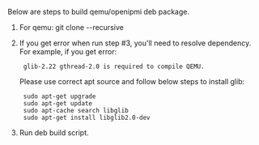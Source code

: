 Below are steps to build qemu/openipmi deb package.

1. For qemu: git clone --recursive
2. If you get error when run step #3, you'll need to resolve dependency. 
   For example, if you get error:

        glib-2.22 gthread-2.0 is required to compile QEMU. 
    
   Please use correct apt source and follow below steps to install glib:
   
        sudo apt-get upgrade 
        sudo apt-get update 
        sudo apt-cache search libglib 
        sudo apt-get install libglib2.0-dev
        
3. Run deb build script.

